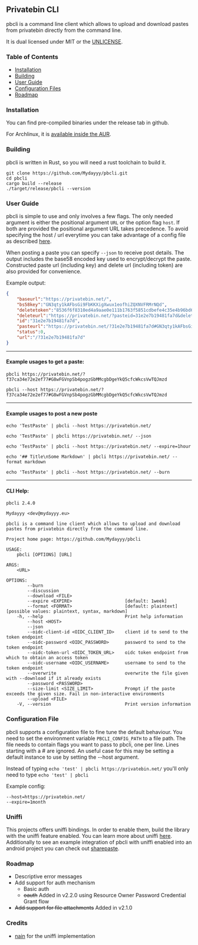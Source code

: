 Privatebin CLI
------------
pbcli is a command line client which allows to upload and download
pastes from privatebin directly from the command line. 

It is dual licensed under MIT or the [UNLICENSE](https://unlicense.org).

### Table of Contents

* [Installation](#Installation)
* [Building](#Building)
* [User Guide](#User-Guide)
* [Configuration Files](#Configuration-File)
* [Roadmap](#Roadmap)

### Installation

You can find pre-compiled binaries under the release tab in github.

For Archlinux, it is [available inside the AUR](https://aur.archlinux.org/packages/pbcli/).

### Building

pbcli is written in Rust, so you will need a rust toolchain to
build it.

```
git clone https://github.com/Mydayyy/pbcli.git
cd pbcli
cargo build --release
./target/release/pbcli --version
```

### User Guide

pbcli is simple to use and only involves a few flags. The only 
needed argument is either the positional argument `URL` or the option flag
`host`.  If both are provided the positional argument URL takes
precedence. To avoid specifying the host / url everytime you can 
take advantage of a config file as described [here](#Configuration-File).

When posting a paste you can specify `--json` to receive post details. The output
includes the base58 encoded key used to encrypt/decrypt the paste.
Constructed paste url (including key) and delete url (including token) are also provided for convenience.

Example output:
```json
{
    "baseurl":"https://privatebin.net/",
    "bs58key":"GN3qty1kAFbsGi9FbKKXigXwux1eofhiZQXNVFRMrNQd",
    "deletetoken":"8536f6f8310ed4a9aae0e111b1763f5851cdbefe4c35e4b96bd690269635354a",
    "deleteurl":"https://privatebin.net/?pasteid=31e2e7b19481fa7d&deletetoken=8536f6f8310ed4a9aae0e111b1763f5851cdbefe4c35e4b96bd690269635354a",
    "id":"31e2e7b19481fa7d",
    "pasteurl":"https://privatebin.net/?31e2e7b19481fa7d#GN3qty1kAFbsGi9FbKKXigXwux1eofhiZQXNVFRMrNQd",
    "status":0,
    "url":"/?31e2e7b19481fa7d"
}
```
---
#### Example usages to get a paste:
```
pbcli https://privatebin.net/?f37ca34e72e2ef77#G8wFGVnpSb4pogzGbMMcgbDgeYkQ5cfcWkcsVwTQJmzd
```
```
pbcli --host https://privatebin.net/?f37ca34e72e2ef77#G8wFGVnpSb4pogzGbMMcgbDgeYkQ5cfcWkcsVwTQJmzd
```
---
#### Example usages to post a new poste
```
echo 'TestPaste' | pbcli --host https://privatebin.net/
```
```
echo 'TestPaste' | pbcli https://privatebin.net/ --json
```
```
echo 'TestPaste' | pbcli --host https://privatebin.net/ --expire=1hour
```
```
echo '## Title\nSome Markdown' | pbcli https://privatebin.net/ --format markdown
```
```
echo 'TestPaste' | pbcli --host https://privatebin.net/ --burn
```

---
#### CLI Help:
```
pbcli 2.4.0

Mydayyy <dev@mydayyy.eu>

pbcli is a command line client which allows to upload and download
pastes from privatebin directly from the command line.

Project home page: https://github.com/Mydayyy/pbcli

USAGE:
    pbcli [OPTIONS] [URL]

ARGS:
    <URL>    

OPTIONS:
        --burn                               
        --discussion                         
        --download <FILE>                    
        --expire <EXPIRE>                    [default: 1week]
        --format <FORMAT>                    [default: plaintext] [possible values: plaintext, syntax, markdown]
    -h, --help                               Print help information
        --host <HOST>                        
        --json                               
        --oidc-client-id <OIDC_CLIENT_ID>    client id to send to the token endpoint
        --oidc-password <OIDC_PASSWORD>      password to send to the token endpoint
        --oidc-token-url <OIDC_TOKEN_URL>    oidc token endpoint from which to obtain an access token
        --oidc-username <OIDC_USERNAME>      username to send to the token endpoint
        --overwrite                          overwrite the file given with --download if it already exists
        --password <PASSWORD>                
        --size-limit <SIZE_LIMIT>            Prompt if the paste exceeds the given size. Fail in non-interactive environments
        --upload <FILE>                      
    -V, --version                            Print version information
```

### Configuration File

pbcli supports a configuration file to fine tune the default behaviour.
You need to set the environment variable `PBCLI_CONFIG_PATH`  to a file path. The file 
needs to contain flags you want to pass to pbcli, one per line.
Lines starting with a # are ignored. An useful case for this may be
setting a default instance to use by setting the --host argument.

Instead of typing `echo 'test' | pbcli https://privatebin.net/` you'll only need
to type `echo 'test' | pbcli`

Example config:
```
--host=https://privatebin.net/
--expire=1month
```


### Uniffi

This projects offers uniffi bindings. In order to enable them, 
build the library with the uniffi feature enabled. 
You can learn more about uniffi [here](https://github.com/mozilla/uniffi-rs). 
Additionally to see an example integration of pbcli with uniffi 
enabled into an android project you can check out [sharepaste](https://github.com/nain-F49FF806/sharepaste.oo).


### Roadmap

- Descriptive error messages
- Add support for auth mechanism 
  - Basic auth
  - ~~oauth~~ Added in v2.2.0 using Resource Owner Password Credential Grant flow
- ~~Add support for file attachments~~ Added in v2.1.0


### Credits

- [nain](https://github.com/nain-F49FF806) for the uniffi implementation
